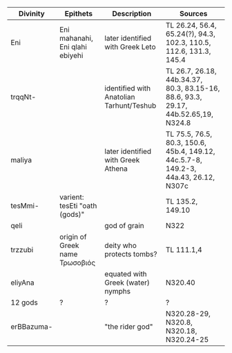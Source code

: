 | Divinity |    Epithets   |    Description  |    Sources   |
|----------|---------------|-----------------|--------------|
| Eni | Eni mahanahi, Eni qlahi ebiyehi | later identified with Greek Leto | TL 26.24, 56.4, 65.24(?), 94.3, 102.3, 110.5, 112.6, 131.3, 145.4 |
| trqqNt- |  | identified with Anatolian Tarhunt/Teshub | TL 26.7, 26.18, 44b.34.37, 80.3, 83.15-16, 88.6, 93.3, 29.17, 44b.52.65,19, N324.8 |
| maliya || later identified with Greek Athena| TL 75.5, 76.5, 80.3, 150.6, 45b.4, 149.12, 44c.5.7-8, 149.2-3, 44a.43, 26.12, N307c |
| tesMmi- | varient: tesEti "oath (gods)"|| TL 135.2, 149.10
| qeli | | god of grain | N322|
| trzzubi | origin of Greek name Τρωσοβιός | deity who protects tombs? | TL 111.1,4 |
| eliyAna | | equated with Greek (water) nymphs | N320.40 |
| 12 gods | ?| ?| ?
| erBBazuma- | | "the rider god" | N320.28-29, N320.8, N320.18, N320.24-25
